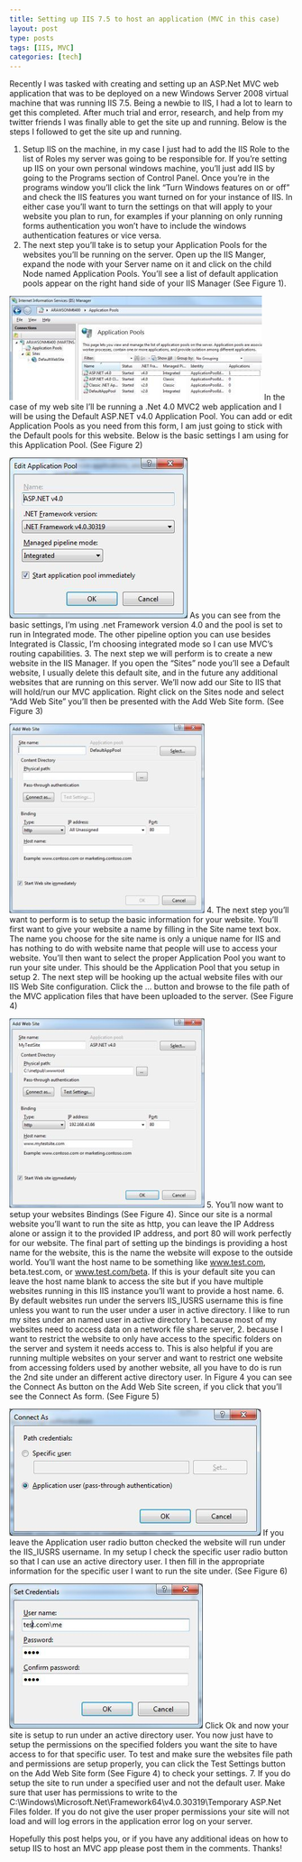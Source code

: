 ```yaml
---
title: Setting up IIS 7.5 to host an application (MVC in this case)
layout: post
type: posts
tags: [IIS, MVC]
categories: [tech]
---
```


Recently I was tasked with creating and setting up an ASP.Net MVC web application that was to be deployed on a new Windows Server 2008 virtual machine that was running IIS 7.5. Being a newbie to IIS, I had a lot to learn to get this completed. After much trial and error, research, and help from my twitter friends I was finally able to get the site up and running. Below is the steps I followed to get the site up and running.

1. Setup IIS on the machine, in my case I just had to add the IIS Role to the list of Roles my server was going to be responsible for. If you’re setting up IIS on your own personal windows machine, you’ll just add IIS by going to the Programs section of Control Panel. Once you’re in the programs window you’ll click the link “Turn Windows features on or off” and check the IIS features you want turned on for your instance of IIS. In either case you’ll want to turn the settings on that will apply to your website you plan to run, for examples if your planning on only running forms authentication you won’t have to include the windows authentication features or vice versa.
2. The next step you’ll take is to setup your Application Pools for the websites you’ll be running on the server. Open up the IIS Manger, expand the node with your Server name on it and click on the child Node named Application Pools. You’ll see a list of default application pools appear on the right hand side of your IIS Manager (See Figure 1).

![Figure 1](/assets/img/20101029/figure1.jpg)
In the case of my web site I’ll be running a .Net 4.0 MVC2 web application and I will be using the Default ASP.NET v4.0 Application Pool. You can add or edit Application Pools as you need from this form, I am just going to stick with the Default pools for this website. Below is the basic settings I am using for this Application Pool. (See Figure 2)

![Figure 2](/assets/img/20101029/figure2.jpg)
As you can see from the basic settings, I’m using .net Framework version 4.0 and the pool is set to run in Integrated mode. The other pipeline option you can use besides Integrated is Classic, I’m choosing integrated mode so I can use MVC’s routing capabilities.
3. The next step we will perform is to create a new website in the IIS Manager. If you open the “Sites” node you’ll see a Default website, I usually delete this default site, and in the future any additional websites that are running on this server. We’ll now add our Site to IIS that will hold/run our MVC application. Right click on the Sites node and select “Add Web Site” you’ll then be presented with the Add Web Site form. (See Figure 3)

![Figure 3](/assets/img/20101029/figure3.jpg)
4. The next step you’ll want to perform is to setup the basic information for your website. You’ll first want to give your website a name by filling in the Site name text box. The name you choose for the site name is only a unique name for IIS and has nothing to do with website name that people will use to access your website. You’ll then want to select the proper Application Pool you want to run your site under. This should be the Application Pool that you setup in setup 2. The next step will be hooking up the actual website files with our IIS Web Site configuration. Click the … button and browse to the file path of the MVC application files that have been uploaded to the server. (See Figure 4)

![Figure 4](/assets/img/20101029/figure4.jpg)
5. You’ll now want to setup your websites Bindings (See Figure 4). Since our site is a normal website you’ll want to run the site as http, you can leave the IP Address alone or assign it to the provided IP address, and port 80 will work perfectly for our website. The final part of setting up the bindings is providing a host name for the website, this is the name the website will expose to the outside world. You’ll want the host name to be something like www.test.com, beta.test.com, or www.test.com/beta. If this is your default site you can leave the host name blank to access the site but if you have multiple websites running in this IIS instance you’ll want to provide a host name.
6. By default websites run under the servers IIS_IUSRS username this is fine unless you want to run the user under a user in active directory. I like to run my sites under an named user in active directory 1. because most of my websites need to access data on a network file share server, 2. because I want to restrict the website to only have access to the specific folders on the server and system it needs access to. This is also helpful if you are running multiple websites on your server and want to restrict one website from accessing folders used by another website, all you have to do is run the 2nd site under an different active directory user. In Figure 4 you can see the Connect As button on the Add Web Site screen, if you click that you’ll see the Connect As form. (See Figure 5)

![Figure 5](/assets/img/20101029/figure5.jpg)
If you leave the Application user radio button checked the website will run under the IIS_IUSRS username. In my setup I check the specific user radio button so that I can use an active directory user. I then fill in the appropriate information for the specific user I want to run the site under. (See Figure 6)

![Figure 6](/assets/img/20101029/figure6.jpg)
Click Ok and now your site is setup to run under an active directory user. You now just have to setup the permissions on the specified folders you want the site to have access to for that specific user. To test and make sure the websites file path and permissions are setup properly, you can click the Test Settings button on the Add Web Site form (See Figure 4) to check your settings.
7. If you do setup the site to run under a specified user and not the default user. Make sure that user has permissions to write to the C:\Windows\Microsoft.Net\Framework64\v4.0.30319\Temporary ASP.Net Files folder. If you do not give the user proper permissions your site will not load and will log errors in the application error log on your server.

Hopefully this post helps you, or if you have any additional ideas on how to setup IIS to host an MVC app please post them in the comments. Thanks!
